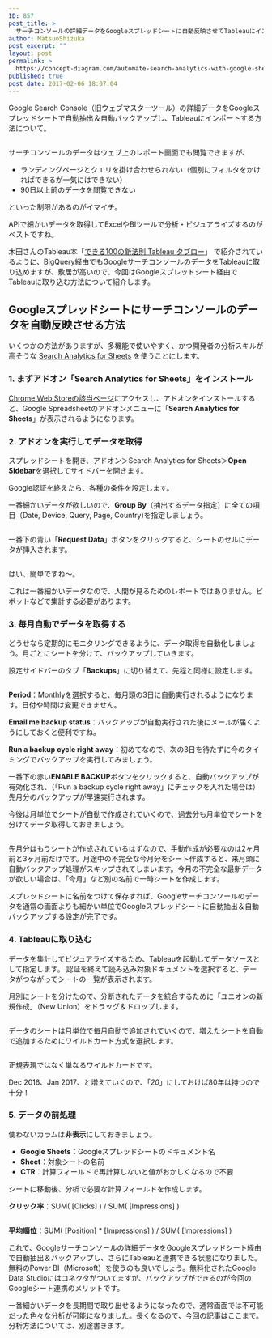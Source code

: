 ```yaml
---
ID: 857
post_title: >
  サーチコンソールの詳細データをGoogleスプレッドシートに自動反映させてTableauにインポートする方法
author: MatsuoShizuka
post_excerpt: ""
layout: post
permalink: >
  https://concept-diagram.com/automate-search-analytics-with-google-sheets-and-tableau/
published: true
post_date: 2017-02-06 18:07:04
---
```

Google Search Console（旧ウェブマスターツール）の詳細データをGoogleスプレッドシートで自動抽出＆自動バックアップし、Tableauにインポートする方法について。

<img src="http://files.cms-ia.webnode.com/200000373-699966a932/tableau-google-spreadsheet.png" alt="" />

サーチコンソールのデータはウェブ上のレポート画面でも閲覧できますが、
<ul>
 	<li>ランディングページとクエリを掛け合わせられない（個別にフィルタをかければできるが一気にはできない）</li>
 	<li>90日以上前のデータを閲覧できない</li>
</ul>
といった制限があるのがイマイチ。

APIで細かいデータを取得してExcelやBIツールで分析・ビジュアライズするのがベストですね。

木田さんのTableau本「<a href="http://amzn.asia/3Y7zSXi" target="_blank" rel="noopener">できる100の新法則 Tableau タブロー</a>」 で紹介されているように、BigQuery経由でもGoogleサーチコンソールのデータをTableauに取り込めますが、敷居が高いので、今回はGoogleスプレッドシート経由でTableauに取り込む方法について紹介します。
<h2>Googleスプレッドシートにサーチコンソールのデータを自動反映させる方法</h2>
いくつかの方法がありますが、多機能で使いやすく、かつ開発者の分析スキルが高そうな <a href="https://searchanalyticsforsheets.com/" target="_blank" rel="noopener">Search Analytics for Sheets</a> を使うことにします。
<h3>1. まずアドオン「Search Analytics for Sheets」をインストール</h3>
<a href="https://chrome.google.com/webstore/detail/search-analytics-for-shee/ieciiohbljgdndgfhgmdjhjgganlbncj" target="_blank" rel="noopener">Chrome Web Storeの該当ページ</a>にアクセスし、アドオンをインストールすると、Google Spreadsheetのアドオンメニューに「<strong>Search Analytics for Sheets</strong>」が表示されるようになります。

<img src="http://files.cms-ia.webnode.com/200000363-c5832c63db/google-spreadsheet-addon-menu-ja.png" alt="" />
<h3>2. アドオンを実行してデータを取得</h3>
スプレッドシートを開き、アドオン＞Search Analytics for Sheets＞<strong>Open Sidebar</strong>を選択してサイドバーを開きます。

Google認証を終えたら、各種の条件を設定します。

一番細かいデータが欲しいので、<strong>Group By</strong>（抽出するデータ指定）に全ての項目（Date, Device, Query, Page, Country)を指定しましょう。

<img src="http://files.cms-ia.webnode.com/200000364-3b29d3c24e/search-analytics-config-requests.png" alt="" />

一番下の青い「<strong>Request Data</strong>」ボタンをクリックすると、シートのセルにデータが挿入されます。

<img src="http://files.cms-ia.webnode.com/200000365-5123b521d7/search-analytics-retrieved-data.png" alt="" />

はい、簡単ですね〜。

これは一番細かいデータなので、人間が見るためのレポートではありません。ピボットなどで集計する必要があります。
<h3>3. 毎月自動でデータを取得する</h3>
どうせなら定期的にモニタリングできるように、データ取得を自動化しましょう。月ごとにシートを分けて、バックアップしていきます。

設定サイドバーのタブ「<strong>Backups</strong>」に切り替えて、先程と同様に設定します。

<img src="http://files.cms-ia.webnode.com/200000366-3b0cc3c06a/search-analytics-config-backups.png" alt="" />

<strong>Period</strong>：Monthlyを選択すると、毎月頭の3日に自動実行されるようになります。日付や時間は変更できません。

<strong>Email me backup status</strong>：バックアップが自動実行された後にメールが届くようにしておくと便利ですね。

<strong>Run a backup cycle right away</strong>：初めてなので、次の3日を待たずに今のタイミングでバックアップを実行してみましょう。

一番下の赤い<strong>ENABLE BACKUP</strong>ボタンをクリックすると、自動バックアップが有効化され、（「Run a backup cycle right away」にチェックを入れた場合は）先月分のバックアップが早速実行されます。

今後は月単位でシートが自動で作成されていくので、過去分も月単位でシートを分けてデータ取得しておきましょう。

<img src="http://files.cms-ia.webnode.com/200000367-3903a39fe5/search-analytics-sheets-structure.png" alt="" />

先月分はもうシートが作成されているはずなので、手動作成が必要なのは2ヶ月前と3ヶ月前だけです。月途中の不完全な今月分をシート作成すると、来月頭に自動バックアップ処理がスキップされてしまいます。今月の不完全な最新データが欲しい場合は、「今月」など別の名前で一時シートを作成します。

スプレッドシートに名前をつけて保存すれば、Googleサーチコンソールのデータを通常の画面よりも細かい単位でGoogleスプレッドシートに自動抽出＆自動バックアップする設定が完了です。
<h3>4. Tableauに取り込む</h3>
データを集計してビジュアライズするため、Tableauを起動してデータソースとして指定します。 認証を終えて読み込み対象ドキュメントを選択すると、データがつながってシートの一覧が表示されます。

月別にシートを分けたので、分断されたデータを統合するために「ユニオンの新規作成」（New Union）をドラッグ＆ドロップします。

<img src="http://files.cms-ia.webnode.com/200000368-84c7385c0a/tableau-datasource-google-spreadsheet-union.png" alt="" />

データのシートは月単位で毎月自動で追加されていくので、増えたシートを自動で追加するためにワイルドカード方式を選択します。

<img src="http://files.cms-ia.webnode.com/system_preview_detail_200000369-122d913271/tableau-datasource-google-spreadsheet-union-wildcard.png" alt="" />

正規表現ではなく単なるワイルドカードです。

Dec 2016、Jan 2017、と増えていくので、「*20*」にしておけば80年は持つので十分！
<h3>5. データの前処理</h3>
使わないカラムは<strong>非表示</strong>にしておきましょう。

<img src="http://files.cms-ia.webnode.com/200000370-edb2aeead0/tableau-datasource-hide.png" alt="" />
<ul>
 	<li><strong>Google Sheets</strong>：Googleスプレッドシートのドキュメント名</li>
 	<li><strong>Sheet</strong>：対象シートの名前</li>
 	<li><strong>CTR</strong>：計算フィールドで再計算しないと値がおかしくなるので不要</li>
</ul>
シートに移動後、分析で必要な計算フィールドを作成します。

<img src="http://files.cms-ia.webnode.com/system_preview_detail_200000371-094950a444/tableau-calc-field-ctr.png" alt="" />

<strong>クリック率</strong>：SUM( [Clicks] ) / SUM( [Impressions] )

<img src="http://files.cms-ia.webnode.com/system_preview_detail_200000372-9d4d09e46f/tableau-calc-field-position.png" alt="" />

<strong>平均順位</strong>：SUM( [Position] * [Impressions] ) / SUM( [Impressions] )

これで、Googleサーチコンソールの詳細データをGoogleスプレッドシート経由で自動抽出＆バックアップし、さらにTableauと連携できる状態になりました。無料のPower BI（Microsoft）を使うのも良いでしょう。無料化されたGoogle Data Studioにはコネクタがついてますが、バックアップができるのが今回のGoogleシート連携のメリットです。

一番細かいデータを長期間で取り出せるようになったので、通常画面では不可能だった色々な分析が可能になりました。長くなるので、今回の記事はここまで。 分析方法については、別途書きます。
